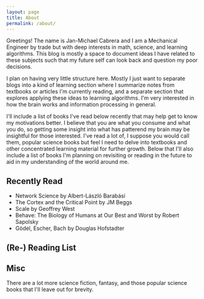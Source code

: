 ```yaml
---
layout: page
title: About
permalink: /about/
---
```


Greetings! The name is Jan-Michael Cabrera and I am a Mechanical Engineer by trade but with deep interests in math, science, and learning algorithms. This blog is mostly a space to document ideas I have related to these subjects such that my future self can look back and question my poor decisions.

I plan on having very little structure here. Mostly I just want to separate blogs into a kind of learning section where I summarize notes from textbooks or articles I'm currently reading, and a separate section that explores applying these ideas to learning algorithms. I'm very interested in how the brain works and information processing in general. 

I'll include a list of books I've read below recently that may help get to know my motivations better. I believe that you are what you consume and what you do, so getting some insight into what has patterend my brain may be insightful for those interested. I've read a lot of, I suppose you would call them, popular science books but feel I need to delve into textbooks and other concentrated learning material for further growth. Below that I'll also include a list of books I'm planning on revisiting or reading in the future to aid in my understanding of the world around me.

## Recently Read
- Network Science by Albert-László Barabási
- The Cortex and the Critical Point by JM Beggs
- Scale by Geoffrey West
- Behave: The Biology of Humans at Our Best and Worst by Robert Sapolsky
- Gödel, Escher, Bach by Douglas Hofstadter

## (Re-) Reading List

## Misc


There are a lot more science fiction, fantasy, and those popular science books that I'll leave out for brevity.